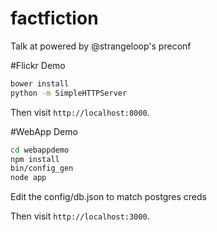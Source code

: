 factfiction
===========

Talk at powered by @strangeloop's preconf

#Flickr Demo

```sh
bower install
python -m SimpleHTTPServer
```

Then visit `http://localhost:8000`.


#WebApp Demo
```sh
cd webappdemo
npm install
bin/config_gen
node app
```
Edit the config/db.json to match postgres creds

Then visit `http://localhost:3000`.



